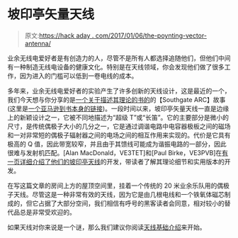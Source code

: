 # 坡印亭矢量天线

> 原文:[https://hack aday . com/2017/01/06/the-poynting-vector-antenna/](https://hackaday.com/2017/01/06/the-poynting-vector-antenna/)

业余无线电爱好者是有创造力的人，尽管不是所有人都选择追随他们，但他们中间有一种制造无线电设备的健康文化。特别是在天线领域，你会发现他们做了很多工作，因为进入的门槛可以低到一卷电线的成本。

多年来，业余无线电爱好者的实验产生了许多创新的天线设计，这是最近的一个，我们今天想与你分享的是[一个关于描述其理论的书的](http://southgatearc.org/news/2017/january/poynting-vector-antenna.htm)的【Southgate ARC】故事(这里是[一个亚马逊到书本身的链接](https://www.amazon.com/Poynting-Vector-Antenna-Ted-Hart/dp/1483575764))。一段时间以来，坡印亭矢量天线一直是边缘上的新颖设计之一，它被不同地描述为“超级 T”或“长笛”。它的主要部分是微小的尺寸，是传统偶极子大小的几分之一，它是通过调谐电路中电容器极板之间的磁场和一对非常短的偶极子辐射器之间的电场之间的相互作用来实现的。代价是它具有极高的 Q 值，因此带宽较窄，并且由于其馈线可能成为谐振电路的一部分，因此很难与发射机匹配。[Alan MacDonald，VE3TET]和[Paul Birke，VE3PVB]在[有一页详细介绍了他们的坡印亭天线](http://www.ve3erc.ca/antennas/)的开发，带读者了解其理论细节和实用版本的开发。

在写这篇文章的房间上方的屋顶空间里，挂着一个传统的 20 米业余乐队用的偶极子天线。尽管这是一种非常有效的天线，因为它是由几根电线和一个铁氧体磁芯制成的，但它占据了大部分空间，我们相信有呼号的黑客读者会同意，相对较小的替代品总是非常受欢迎的。

如果天线对你来说是一个谜，那么我们建议你阅读[天线基础介绍](http://hackaday.com/2016/11/27/start-your-path-to-becoming-an-antenna-guru/)来开始。